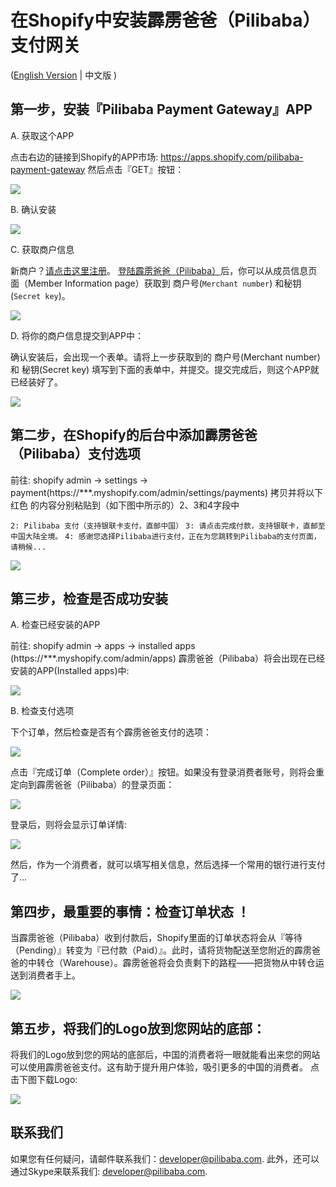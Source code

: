 # 在Shopify中安装霹雳爸爸（Pilibaba）支付网关
([English Version](install-pilipay-in-shopify.html) | 中文版 )

## 第一步，安装『Pilibaba Payment Gateway』APP

A. 获取这个APP

点击右边的链接到Shopify的APP市场:  https://apps.shopify.com/pilibaba-payment-gateway 然后点击『GET』按钮：


![](http://api.pilibaba.com/doc/img/pilipay-app.gif)

B. 确认安装

![](http://api.pilibaba.com/doc/img/shopify-install-pilipay-app-confirm.gif)

C. 获取商户信息

新商户？[请点击这里注册](http://en.pilibaba.com/regist)。 [登陆霹雳爸爸（Pilibaba）]((http://en.pilibaba.com/account/login))后，你可以从成员信息页面（Member Information page）获取到 商户号(`Merchant number`) 和秘钥(`Secret key`)。

![](http://api.pilibaba.com/doc/img/member-info-page-fields.jpg)

D. 将你的商户信息提交到APP中：

确认安装后，会出现一个表单。请将上一步获取到的 商户号(Merchant number) 和 秘钥(Secret key) 填写到下面的表单中，并提交。提交完成后，则这个APP就已经装好了。

 ![](http://api.pilibaba.com/doc/img/shopify-fill-merchant-info.jpg)

## 第二步，在Shopify的后台中添加霹雳爸爸（Pilibaba）支付选项

 前往: shopify admin -> settings -> payment(https://***.myshopify.com/admin/settings/payments) 拷贝并将以下 红色 的内容分别粘贴到（如下图中所示的）2、3和4字段中

 `2: Pilibaba 支付（支持银联卡支付，直邮中国）`
 `3: 请点击完成付款，支持银联卡，直邮至中国大陆全境。`
 `4: 感谢您选择Pilibaba进行支付，正在为您跳转到Pilibaba的支付页面，请稍候...`

 ![](http://api.pilibaba.com/doc/img/shopify-payment-settings.gif)

## 第三步，检查是否成功安装

 A. 检查已经安装的APP

 前往: shopify admin -> apps -> installed apps (https://***.myshopify.com/admin/apps) 霹雳爸爸（Pilibaba）将会出现在已经安装的APP(Installed apps)中:

 ![](http://api.pilibaba.com/doc/img/shopify-installed-apps.gif)

 B. 检查支付选项

 下个订单，然后检查是否有个霹雳爸爸支付的选项：

![](http://api.pilibaba.com/doc/img/shopify-payment-options.gif)

点击『完成订单（Complete order）』按钮。如果没有登录消费者账号，则将会重定向到霹雳爸爸（Pilibaba）的登录页面：

![](http://api.pilibaba.com/doc/img/pilibaba-customer-login.gif)

登录后，则将会显示订单详情:

![](http://api.pilibaba.com/doc/img/pilibaba-order.jpg)

然后，作为一个消费者，就可以填写相关信息，然后选择一个常用的银行进行支付了...

## 第四步，最重要的事情：检查订单状态 ！

当霹雳爸爸（Pilibaba）收到付款后，Shopify里面的订单状态将会从『等待（Pending）』转变为『已付款（Paid）』。此时，请将货物配送至您附近的霹雳爸爸的中转仓（Warehouse）。霹雳爸爸将会负责剩下的路程——把货物从中转仓运送到消费者手上。

![](http://api.pilibaba.com/doc/img/shopify-orders-management.png)


## 第五步，将我们的Logo放到您网站的底部：

将我们的Logo放到您的网站的底部后，中国的消费者将一眼就能看出来您的网站可以使用霹雳爸爸支付。这有助于提升用户体验，吸引更多的中国的消费者。 点击下图下载Logo:

![](http://api.pilibaba.com/doc/img/20151130/badge.png)


## 联系我们

如果您有任何疑问，请邮件联系我们：[developer@pilibaba.com](mailto:developer@pilibaba.com). 此外，还可以通过Skype来联系我们: developer@pilibaba.com.
